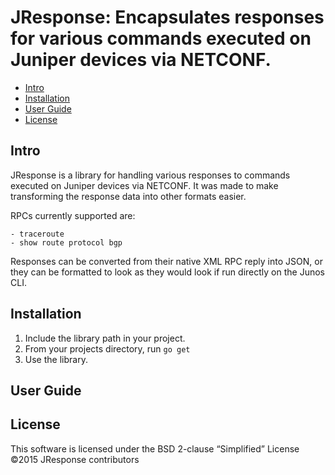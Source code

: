 JResponse: Encapsulates responses for various commands executed on Juniper devices via NETCONF.
===============================================

- [Intro](#intro)
- [Installation](#installation)
- [User Guide](#user-guide)
- [License](#license)

Intro
-----

JResponse is a library for handling various responses to commands executed on Juniper devices
 via NETCONF. It was made to make transforming the response data into other formats easier.

RPCs currently supported are:

    - traceroute
    - show route protocol bgp

Responses can be converted from their native XML RPC reply into JSON, or they can be formatted
to look as they would look if run directly on the Junos CLI.

Installation
------------

1. Include the library path in your project.
2. From your projects directory, run `go get`
3. Use the library.


User Guide
----------


License
-------
This software is licensed under the BSD 2-clause “Simplified” License
 ©2015 JResponse contributors
